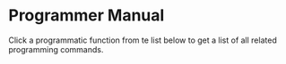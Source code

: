 # Programmer Manual

Click a programmatic function from te list below to get a list of all related programming commands.

